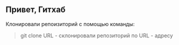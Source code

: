 ## Привет, Гитхаб
Клонировали репоизиторий с помощью команды:  
> git clone URL - склонировали репозиторий по URL - адресу 